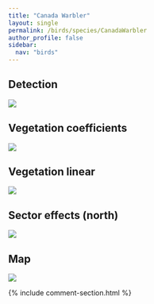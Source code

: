 ```yaml
---
title: "Canada Warbler"
layout: single
permalink: /birds/species/CanadaWarbler
author_profile: false
sidebar:
  nav: "birds"
---
```


<h2>Detection</h2>

<img src="https://beallen.github.io/DevelopmentWebsite/assets/images/birds/CanadaWarbler/det.jpg">

<h2>Vegetation coefficients</h2>

<img src="https://beallen.github.io/DevelopmentWebsite/assets/images/birds/CanadaWarbler/veghf.jpg">

<h2>Vegetation linear</h2>

<img src="https://beallen.github.io/DevelopmentWebsite/assets/images/birds/CanadaWarbler/lin-north.jpg">

<h2>Sector effects (north)</h2>

<img src="https://beallen.github.io/DevelopmentWebsite/assets/images/birds/CanadaWarbler/sector-north.jpg">

<h2>Map</h2>

<img src="https://beallen.github.io/DevelopmentWebsite/assets/images/birds/CanadaWarbler/map.jpg">

{% include comment-section.html %}
